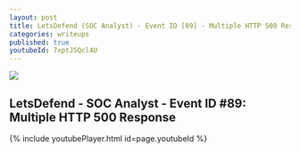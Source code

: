 ```yaml
---
layout: post
title: LetsDefend (SOC Analyst) - Event ID [89] - Multiple HTTP 500 Response
categories: writeups
published: true
youtubeId: 7xptJSQcl4U
---
```


![]({{site.baseurl}}/images/eventid89.jpg)

## LetsDefend - SOC Analyst - Event ID #89: Multiple HTTP 500 Response

{% include youtubePlayer.html id=page.youtubeId %}
